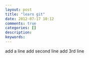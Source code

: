 ```yaml
---
layout: post
title: "learn git"
date: 2012-07-17 10:12
comments: true
categories: []
description: 
keywords: 
---
```

add a line
add second line
add 3rd line
